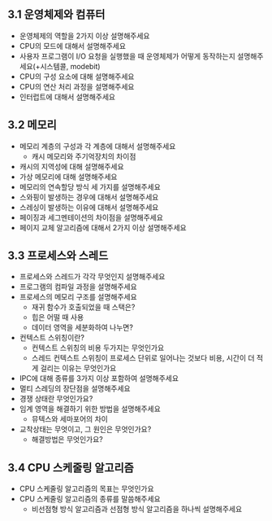 ## 3.1 운영체제와 컴퓨터

- 운영체제의 역할을 2가지 이상 설명해주세요
- CPU의 모드에 대해서 설명해주세요
- 사용자 프로그램이 I/O 요청을 실행했을 때 운영체제가 어떻게 동작하는지 설명해주세요(+시스템콜, modebit)
- CPU의 구성 요소에 대해 설명해주세요
- CPU의 연산 처리 과정을 설명해주세요
- 인터럽트에 대해서 설명해주세요

## 3.2 메모리

- 메모리 계층의 구성과 각 계층에 대해서 설명해주세요
  - 캐시 메모리와 주기억장치의 차이점
- 캐시의 지역성에 대해 설명해주세요
- 가상 메모리에 대해 설명해주세요
-  메모리의 연속할당 방식 세 가지를 설명해주세요
- 스와핑이 발생하는 경우에 대해서 설명해주세요
- 스레싱이 발생하는 이유에 대해서 설명해주세요
- 페이징과 세그멘테이션의 차이점을 설명해주세요
- 페이지 교체 알고리즘에 대해서 2가지 이상 설명해주세요

## 3.3 프로세스와 스레드

- 프로세스와 스레드가 각각 무엇인지 설명해주세요
- 프로그램의 컴파일 과정을 설명해주세요
- 프로세스의 메모리 구조를 설명해주세요
  - 재귀 함수가 호출되었을 때 스택은?
  - 힙은 어떨 때 사용
  - 데이터 영역을 세분화하여 나누면?
- 컨텍스트 스위칭이란?
  - 컨텍스트 스위칭의 비용 두가지는 무엇인가요
  - 스레드 컨텍스트 스위칭이 프로세스 단위로 일어나는 것보다 비용, 시간이 더 적게 걸리는 이유는 무엇인가요
- IPC에 대해 종류를 3가지 이상 포함하여 설명해주세요
- 멀티 스레딩의 장단점을 설명해주세요
- 경쟁 상태란 무엇인가요?
- 임계 영역을 해결하기 위한 방법을 설명해주세요
  - 뮤텍스와 세마포어의 차이
- 교착상태는 무엇이고, 그 원인은 무엇인가요?
  - 해결방법은 무엇인가요?

## 3.4 CPU 스케줄링 알고리즘
- CPU 스케줄링 알고리즘의 목표는 무엇인가요
- CPU 스케줄링 알고리즘의 종류를 말씀해주세요
    - 비선점형 방식 알고리즘과 선점형 방식 알고리즘을 하나씩 설명해주세요
